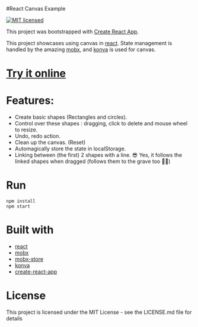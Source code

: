 #React Canvas Example

[![MIT licensed](https://img.shields.io/badge/license-MIT-blue.svg)](https://raw.githubusercontent.com/hyperium/hyper/master/LICENSE)


This project was bootstrapped with [Create React App](https://github.com/facebookincubator/create-react-app).

This project showcases using canvas in [react](https://github.com/facebook/react).
State management is handled by the amazing [mobx](https://github.com/mobxjs/mobx), and [konva](https://github.com/konvajs/konva) is used for canvas.

[Try it online](https://haikyuu.github.io/react-canvas-example/)
====

Features:
====
- Create basic shapes (Rectangles and circles).
- Control over these shapes : dragging, click to delete and mouse wheel to resize.
- Undo, redo action.
- Clean up the canvas. (Reset)
- Automagically store the state in localStorage.
- Linking between (the first) 2 shapes with a line. 😎 Yes, it follows the linked shapes when dragged (follows them to the grave too 👻💀)

Run
===
```
npm install
npm start
```


Built with
====
- [react](https://github.com/facebook/react)
- [mobx](https://github.com/mobxjs/mobx)
- [mobx-store](https://github.com/AriaFallah/mobx-store)
- [konva](https://github.com/konvajs/konva)
- [create-react-app](https://github.com/facebookincubator/create-react-app)

License
====
This project is licensed under the MIT License - see the LICENSE.md file for details
